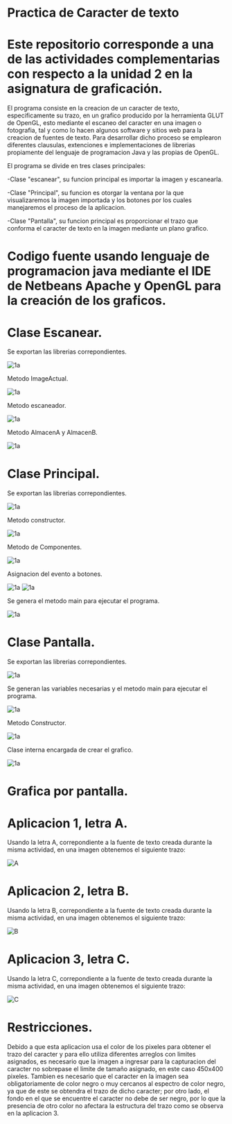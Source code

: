 # Practica de Caracter de texto

# Este repositorio corresponde a una de las actividades complementarias con respecto a la unidad 2 en la asignatura de graficación.

El programa consiste en la creacion de un caracter de texto, especificamente su trazo, en un grafico producido por la herramienta GLUT de OpenGL, esto mediante el escaneo del caracter en una imagen o fotografia, tal y como lo hacen algunos software y sitios web para la creacion de fuentes de texto. Para desarrollar dicho proceso se emplearon diferentes clausulas, extenciones e implementaciones de librerias propiamente del lenguaje de programacion Java y las propias de OpenGL.

El programa se divide en tres clases principales:

-Clase "escanear", su funcion principal es importar la imagen y escanearla.

-Clase "Principal", su funcion es otorgar la ventana por la que visualizaremos la imagen importada y los botones por los cuales manejaremos el proceso de la aplicacion.

-Clase "Pantalla", su funcion principal es proporcionar el trazo que conforma el caracter de texto en la imagen mediante un plano grafico.

# Codigo fuente usando lenguaje de programacion java mediante el IDE de Netbeans Apache y OpenGL para la creación de los graficos. 
# Clase Escanear.

Se exportan las librerias correpondientes.

![1a](https://user-images.githubusercontent.com/72088585/137573324-75209d9b-e700-4947-891b-6b5e2844b55d.png)

Metodo ImageActual.

![1a](https://user-images.githubusercontent.com/72088585/137573383-20bcb53c-7953-44a9-8a15-202c39b152cc.png)

Metodo escaneador.

![1a](https://user-images.githubusercontent.com/72088585/137573462-c7fdc666-9537-43a0-a153-4a5192837cd2.png)

Metodo AlmacenA y AlmacenB.

![1a](https://user-images.githubusercontent.com/72088585/137573507-aa3c906f-5d16-44a2-9d5a-b125e99fe374.png)

# Clase Principal.

Se exportan las librerias correpondientes.

![1a](https://user-images.githubusercontent.com/72088585/137573645-9644e126-e0dc-4d23-90ed-9fa98e5d7590.png)

Metodo constructor.

![1a](https://user-images.githubusercontent.com/72088585/137573879-00cdd6e6-97a6-4146-8b72-a77a9e90f783.png)

Metodo de Componentes.

![1a](https://user-images.githubusercontent.com/72088585/137574012-f4951cfa-1d95-44bd-b866-af46351bf4d2.png)

Asignacion del evento a botones.

![1a](https://user-images.githubusercontent.com/72088585/137574084-883230b3-0afb-4e7a-a775-d667a8a72dd4.png)
![1a](https://user-images.githubusercontent.com/72088585/137574119-6fbb50e3-d126-4c97-a601-31b7e855ecf4.png)

Se genera el metodo main para ejecutar el programa.

![1a](https://user-images.githubusercontent.com/72088585/137574159-e2774765-b952-453f-aa7d-4cee7cd6050c.png)

# Clase Pantalla.

Se exportan las librerias correpondientes.

![1a](https://user-images.githubusercontent.com/72088585/137574195-8e38b511-bda3-4826-b52f-c6b61537482c.png)

Se generan las variables necesarias y el metodo main para ejecutar el programa.

![1a](https://user-images.githubusercontent.com/72088585/137574236-72bfa218-b65f-4af7-aed2-91715d35a536.png)

Metodo Constructor.

![1a](https://user-images.githubusercontent.com/72088585/137574454-cc0378ba-92bb-43eb-85d7-b50042a9d151.png)

Clase interna encargada de crear el grafico.

![1a](https://user-images.githubusercontent.com/72088585/137574547-b56c4f55-c69a-4e63-aeb7-c9291a857eb0.png)

# Grafica por pantalla.
# Aplicacion 1, letra A.

Usando la letra A, correpondiente a la fuente de texto creada durante la misma actividad, en una imagen obtenemos el siguiente trazo:

![A](https://user-images.githubusercontent.com/72088585/137574773-1a3e124b-8f2d-49fd-894d-7409f2838a84.gif)

# Aplicacion 2, letra B.

Usando la letra B, correpondiente a la fuente de texto creada durante la misma actividad, en una imagen obtenemos el siguiente trazo:

![B](https://user-images.githubusercontent.com/72088585/137574868-2dfeace7-5961-43e7-866a-be9a3cd95239.gif)

# Aplicacion 3, letra C.

Usando la letra C, correpondiente a la fuente de texto creada durante la misma actividad, en una imagen obtenemos el siguiente trazo:

![C](https://user-images.githubusercontent.com/72088585/137574951-d94297a0-c8f3-4599-bd7a-786344271a84.gif)

# Restricciones.

Debido a que esta aplicacion usa el color de los pixeles para obtener el trazo del caracter y para ello utiliza diferentes arreglos con limites asignados, es necesario que la imagen a ingresar para la capturacion del caracter no sobrepase el limite de tamaño asignado, en este caso 450x400 pixeles. Tambien es necesario que el caracter en la imagen sea obligatoriamente de color negro o muy cercanos al espectro de color negro, ya que de este se obtendra el trazo de dicho caracter; por otro lado, el fondo en el que se encuentre el caracter no debe de ser negro, por lo que la presencia de otro color no afectara la estructura del trazo como se observa en la aplicacion 3.
